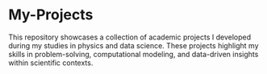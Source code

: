 # My-Projects
This repository showcases a collection of academic projects I developed during my studies in physics and data science.  These projects highlight my skills in problem-solving, computational modeling, and data-driven insights within scientific contexts.
